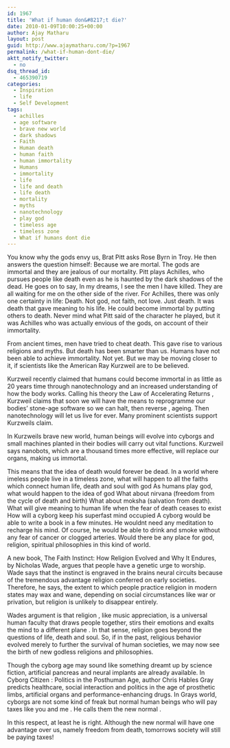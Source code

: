 ```yaml
---
id: 1967
title: 'What if human don&#8217;t die?'
date: 2010-01-09T10:00:25+00:00
author: Ajay Matharu
layout: post
guid: http://www.ajaymatharu.com/?p=1967
permalink: /what-if-human-dont-die/
aktt_notify_twitter:
  - no
dsq_thread_id:
  - 465390719
categories:
  - Inspiration
  - life
  - Self Development
tags:
  - achilles
  - age software
  - brave new world
  - dark shadows
  - Faith
  - Human death
  - human faith
  - human immortality
  - Humans
  - immortality
  - life
  - life and death
  - life death
  - mortality
  - myths
  - nanotechnology
  - play god
  - timeless age
  - timeless zone
  - What if humans dont die
---
```

You know why the gods envy us, Brat Pitt asks Rose Byrn in Troy. He then answers the question himself: Because we are mortal. The gods are immortal and they are jealous of our mortality. Pitt plays Achilles, who pursues people like death even as he is haunted by the dark shadows of the dead. He goes on to say, In my dreams, I see the men I have killed. They are all waiting for me on the other side of the river. For Achilles, there was only one certainty in life: Death. Not god, not faith, not love. Just death. It was death that gave meaning to his life. He could become immortal by putting others to death. Never mind what Pitt said of the character he played, but it was Achilles who was actually envious of the gods, on account of their immortality.

From ancient times, men have tried to cheat death. This gave rise to various religions and myths. But death has been smarter than us. Humans have not been able to achieve immortality. Not yet. But we may be moving closer to it, if scientists like the American Ray Kurzweil are to be believed.

Kurzweil recently claimed that humans could become immortal in as little as 20 years time through nanotechnology and an increased understanding of how the body works. Calling his theory the Law of Accelerating Returns , Kurzweil claims that soon we will have the means to reprogramme our bodies&#8217; stone-age software so we can halt, then reverse , ageing. Then nanotechnology will let us live for ever. Many prominent scientists support Kurzweils claim.

In Kurzweils brave new world, human beings will evolve into cyborgs and small machines planted in their bodies will carry out vital functions. Kurzweil says nanobots, which are a thousand times more effective, will replace our organs, making us immortal.

This means that the idea of death would forever be dead. In a world where imeless people live in a timeless zone, what will happen to all the faiths which connect human life, death and soul with god As humans play god, what would happen to the idea of god What about nirvana (freedom from the cycle of death and birth) What about moksha (salvation from death). What will give meaning to human life when the fear of death ceases to exist How will a cyborg keep his superfast mind occupied A cyborg would be able to write a book in a few minutes. He wouldnt need any meditation to recharge his mind. Of course, he would be able to drink and smoke without any fear of cancer or clogged arteries. Would there be any place for god, religion, spiritual philosophies in this kind of world.

A new book, The Faith Instinct: How Religion Evolved and Why It Endures, by Nicholas Wade, argues that people have a genetic urge to worship. Wade says that the instinct is engraved in the brains neural circuits because of the tremendous advantage religion conferred on early societies. Therefore, he says, the extent to which people practice religion in modern states may wax and wane, depending on social circumstances like war or privation, but religion is unlikely to disappear entirely.

Wades argument is that religion , like music appreciation, is a universal human faculty that draws people together, stirs their emotions and exalts the mind to a different plane . In that sense, religion goes beyond the questions of life, death and soul. So, if in the past, religious behavior evolved merely to further the survival of human societies, we may now see the birth of new godless religions and philosophies.

Though the cyborg age may sound like something dreamt up by science fiction, artificial pancreas and neural implants are already available. In Cyborg Citizen : Politics in the Posthuman Age, author Chris Hables Gray predicts healthcare, social interaction and politics in the age of prosthetic limbs, artificial organs and performance-enhancing drugs. In Grays world, cyborgs are not some kind of freak but normal human beings who will pay taxes like you and me . He calls them the new normal .

In this respect, at least he is right. Although the new normal will have one advantage over us, namely freedom from death, tomorrows society will still be paying taxes!